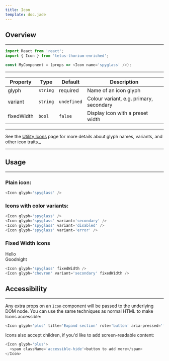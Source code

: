 ```yaml
---
title: Icon
template: doc.jade
---
```


## Overview

---

```js
import React from 'react';
import { Icon } from 'telus-thorium-enriched';

const MyComponent = (props => <Icon name='spyglass' />);
```

---

| Property   | Type     | Default     | Description                             |
|------------|----------|-------------|-----------------------------------------|
| glyph      | `string` | required    | Name of an icon glyph                   |
| variant    | `string` | `undefined` | Colour variant, e.g. primary, secondary |
| fixedWidth | `bool`   | `false`     | Display icon with a preset width        |

---

See the [Utility Icons](/3-Foundational-Elements/7-utility-icons.html) page for more details about glyph names, variants, and other icon traits._

---

## Usage

---

### Plain icon:

<span id="icon-spyglass"></span>
<script type="text/babel">
  ReactDOM.render(
    <Thorium.Icon glyph="spyglass" />,
    document.getElementById('icon-spyglass')
  );
</script>

```js
<Icon glyph='spyglass' />
```

### Icons with color variants:

<span id="icon-spyglass-noVariant"></span>
<span id="icon-spyglass-secondary"></span>
<span id="icon-spyglass-disabled"></span>
<span id="icon-spyglass-error"></span>
<script type="text/babel">
  ReactDOM.render(
    <Thorium.Icon glyph="spyglass" />,
    document.getElementById('icon-spyglass-noVariant')
  );
  ReactDOM.render(
    <Thorium.Icon glyph="spyglass" variant="secondary" />,
    document.getElementById('icon-spyglass-secondary')
  );
  ReactDOM.render(
    <Thorium.Icon glyph="spyglass" variant="disabled" />,
    document.getElementById('icon-spyglass-disabled')
  );
  ReactDOM.render(
    <Thorium.Icon glyph="spyglass" variant="error" />,
    document.getElementById('icon-spyglass-error')
  );
</script>

```js
<Icon glyph='spyglass' />
<Icon glyph='spyglass' variant='secondary' />
<Icon glyph='spyglass' variant='disabled' />
<Icon glyph='spyglass' variant='error' />
```

### Fixed Width Icons

<span id="icon-spyglass-fixedWidth"></span>Hello
<br>
<span id="icon-chevron-secondary-fixedWidth"></span>Goodnight
<script type="text/babel">
  ReactDOM.render(
    <Thorium.Icon glyph="spyglass" fixedWidth="true" />,
    document.getElementById('icon-spyglass-fixedWidth')
  );
  ReactDOM.render(
    <Thorium.Icon glyph="chevron" variant="secondary" fixedWidth="true" />,
    document.getElementById('icon-chevron-secondary-fixedWidth')
  );
</script>

```js
<Icon glyph='spyglass' fixedWidth />
<Icon glyph='chevron' variant='secondary' fixedWidth />
```

## Accessibility

---

Any extra props on an `Icon` component will be passed to the underlying DOM node.  You can use the same techniques as normal HTML to make Icons accessible:

```js
<Icon glyph='plus' title='Expand section' role='button' aria-pressed='false' />
```

Icons also accept children, if you'd like to add screen-readable content:

```js
<Icon glyph='plus'>
  <span className='accessible-hide'>button to add more</span>
</Icon>
```
